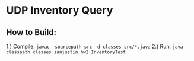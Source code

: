 UDP Inventory Query
===================
How to Build:
-------------
1.) Compile: `javac -sourcepath src -d classes src/*.java`
2.) Run: `java -classpath classes ianjustin.hw2.InventoryTest`
